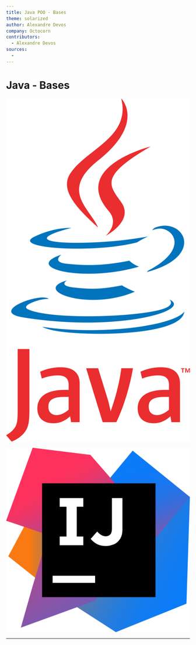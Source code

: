 ```yaml
---
title: Java POO - Bases
theme: solarized
author: Alexandre Devos
company: Octocorn
contributors: 
  - Alexandre Devos
sources:
  - 
---
```


# Java - Bases

![Logo Java](./assets/java.png) <!-- .element width="20%" align="left" -->

![IntelliJ](assets/intellij.png) <!-- .element width="30%" align="right" -->

----

